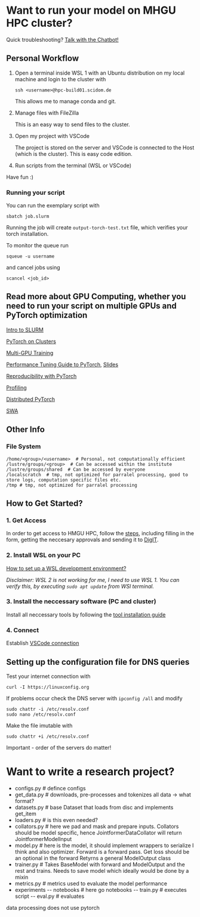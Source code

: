 # Want to run your model on MHGU HPC cluster?

Quick troubleshooting? [Talk with the Chatbot!](https://teams.microsoft.com/l/app/f6405520-7907-4464-8f6e-9889e2fb7d8f?templateInstanceId=e249fd29-3a61-4e73-baae-65341c449294&environment=Default-e229e493-1bf2-40a7-9b84-85f6c23aeed8)

## Personal Workflow

1. Open a terminal inside WSL 1 with an Ubuntu distribution on my local machine and login to the cluster with
   ```
   ssh <username>@hpc-build01.scidom.de
   ```
   This allows me to manage conda and git.
2. Manage files with FileZilla
   
   This is an easy way to send files to the cluster. 
  
3. Open my project with VSCode

   The project is stored on the server and VSCode is connected to the Host (which is the cluster). This is easy code edition. 

4. Run scripts from the terminal (WSL or VSCode)

Have fun :) 

### Running your script

You can run the exemplary script with 
```
sbatch job.slurm
```

Running the job will create `output-torch-test.txt` file, which verifies your torch installation. 

To monitor the queue run
```
squeue -u username
```
and cancel jobs using
```
scancel <job_id>
```

## Read more about GPU Computing, whether you need to run your script on multiple GPUs and PyTorch optimization

[Intro to SLURM](https://researchcomputing.princeton.edu/support/knowledge-base/slurm)

[PyTorch on Clusters](https://researchcomputing.princeton.edu/support/knowledge-base/pytorch)

[Multi-GPU Training](https://github.com/PrincetonUniversity/multi_gpu_training)

[Performance Tuning Guide to PyTorch](https://pytorch.org/tutorials/recipes/recipes/tuning_guide.html), [Slides](https://tigress-web.princeton.edu/~jdh4/PyTorchPerformanceTuningGuide_GTC2021.pdf)

[Reproducibility with PyTorch](https://pytorch.org/docs/stable/notes/randomness.html)

[Profiling](https://pytorch.org/tutorials/beginner/profiler.html)

[Distributed PyTorch](https://pytorch.org/tutorials/intermediate/dist_tuto.html)

[SWA](https://pytorch.org/blog/pytorch-1.6-now-includes-stochastic-weight-averaging/)

## Other Info

### File System

```
/home/<group>/<username>  # Personal, not computationally efficient
/lustre/groups/<group>  # Can be accessed within the institute
/lustre/groups/shared  # Can be accessed by everyone
/localscratch  # tmp, not optimized for parralel processing, good to store logs, computation specific files etc. 
/tmp # tmp, not optimized for parralel processing
```

## How to Get Started?

### 1. Get Access

In order to get access to HMGU HPC, follow the [steps](https://hmgu.sharepoint.com/sites/hpc-wiki/SitePages/HPC-Onboarding.aspx?xsdata=MDV8MDJ8YWRhbS5pemRlYnNraUBoZWxtaG9sdHotbXVuaWNoLmRlfGI2NTEwY2I2NDcxMDQ2Y2I4NWYxMDhkYzVmYTM4MDEzfGUyMjllNDkzMWJmMjQwYTc5Yjg0ODVmNmMyM2FlZWQ4fDB8MHw2Mzg0OTA0MDMwMjQxNDUyMzh8VW5rbm93bnxUV0ZwYkdac2IzZDhleUpXSWpvaU1DNHdMakF3TURBaUxDSlFJam9pVjJsdU16SWlMQ0pCVGlJNklrMWhhV3dpTENKWFZDSTZNbjA9fDB8fHw%3D&sdata=YjhFWG51ZmY3VHlsWFJzdnBGcEdiUWhDMkxjT3NiZ2RadEpYd3hJOGlNOD0%3D&CT=1716966009623&OR=OWA-NT-Mail&CID=d7428f61-5cd7-52c5-4840-bfc600eafc2c&clickParams=eyJYLUFwcE5hbWUiOiJNaWNyb3NvZnQgT3V0bG9vayBXZWIgQXBwIiwiWC1BcHBWZXJzaW9uIjoiMjAyNDA0MTkwMDcuMjgiLCJPUyI6IldpbmRvd3MgMTEifQ%3D%3D), including filling in the form, getting the neccesary approvals and sending it to [DigIT](digit-hpc@helmholtz-munich.de). 


### 2. Install WSL on your PC

[How to set up a WSL development environment?](https://learn.microsoft.com/en-us/windows/wsl/setup/environment)

*Disclaimer: WSL 2 is not working for me, I need to use WSL 1. You can verify this, by executing `sudo apt update` from WSl terminal.*


### 3. Install the neccessary software (PC and cluster)

Install all neccessary tools by following the [tool installation guide](https://bioinformatics_core.ascgitlab.helmholtz-muenchen.de/it_hpc_documentation/Installations.html)


### 4. Connect

Establish [VSCode connection](https://bioinformatics_core.ascgitlab.helmholtz-muenchen.de/it_hpc_documentation/Installations.html#VSCode-Cluster-Connection)

## Setting up the configuration file for DNS queries

Test your internet connection with 
```
curl -I https://linuxconfig.org
```
If problems occur check the DNS server with `ipconfig /all` and modify 

```
sudo chattr -i /etc/resolv.conf
sudo nano /etc/resolv.conf
```
Make the file imutable with
```
sudo chattr +i /etc/resolv.conf
```
 
Important - order of the servers do matter!



# Want to write a research project?

- configs.py # defince configs
- get_data.py  # downloads, pre-processes and tokenizes all data -> what format?
- datasets.py  # base Dataset that loads from disc and implements get_item
- loaders.py # is this even needed?
- collators.py # here we pad and mask and prepare inputs. Collators should be model specific, hence JointformerDataCollator will return JointformerModelInput
- model.py # here is the model, it should implement wrappers to serialize I think and also optimizer. Forward is a forward pass. Get loss should be an optional in the forward Retyrns a general ModelOutput class
- trainer.py #  Takes BaseModel with forward and ModelOutput and the rest and trains. Needs to save model which ideally would be done by a mixin
- metrics.py # metrics used to evaluate the model performance
- experiments
-- notebooks # here go notebooks
-- train.py # executes script
-- eval.py # evaluates

data processing does not use pytorch
